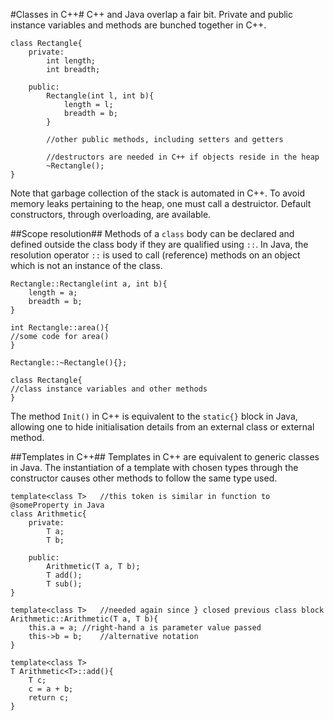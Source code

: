 #Classes in C++#
C++ and Java overlap a fair bit. Private and public instance variables and methods are bunched together in C++.

    class Rectangle{
		private:
			int length;
			int breadth;

		public:
			Rectangle(int l, int b){
				length = l;
				breadth = b;
			}

			//other public methods, including setters and getters

			//destructors are needed in C++ if objects reside in the heap
			~Rectangle();	
	}

Note that garbage collection of the stack is automated in C++. To avoid memory leaks pertaining to the heap, one must call a destruictor. Default constructors, through overloading, are available.

##Scope resolution##
Methods of a `class` body can be declared and defined outside the class body if they are qualified using `::`. In Java, the resolution operator `::` is used to call (reference) methods on an object which is not an instance of the class.

    Rectangle::Rectangle(int a, int b){
		length = a;
		breadth = b;
	}

	int Rectangle::area(){
	//some code for area()
	}
	
	Rectangle::~Rectangle(){};

	class Rectangle{
	//class instance variables and other methods
	}

The method `Init()` in C++ is equivalent to the `static{}` block in Java, allowing one to hide initialisation details from an external class or external method.

##Templates in C++##
Templates in C++ are equivalent to generic classes in Java. The instantiation of a template with chosen types through the constructor causes other methods to follow the same type used.

    template<class T>	//this token is similar in function to @someProperty in Java
	class Arithmetic{
		private:
			T a;
			T b;
		
		public:
			Arithmetic(T a, T b);
			T add();
			T sub();
	}

	template<class T>	//needed again since } closed previous class block
	Arithmetic::Arithmetic(T a, T b){
		this.a = a;	//right-hand a is parameter value passed
		this->b = b;	//alternative notation
	}

	template<class T>
	T Arithmetic<T>::add(){
		T c;
		c = a + b;
		return c;
	}

